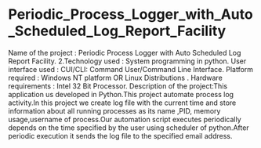 # Periodic_Process_Logger_with_Auto_Scheduled_Log_Report_Facility
Name of the project : Periodic Process Logger with Auto Scheduled Log Report Facility.
2.Technology used : System programming in python.
User interface used : CUI/CLI: Command User/Command Line Interface.
Platform required : Windows NT platform OR Linux Distributions .
Hardware requirements : Intel 32 Bit Processor.
Description of the project:This application us developed in Python.This project automate process log activity.In this project we create log file with the current time and store information about all running processes as its name ,PID, memory usage,username of process.Our automation script executes periodically depends on the time specified by the user using scheduler of python.After periodic execution it sends the log file to the specified email address.
